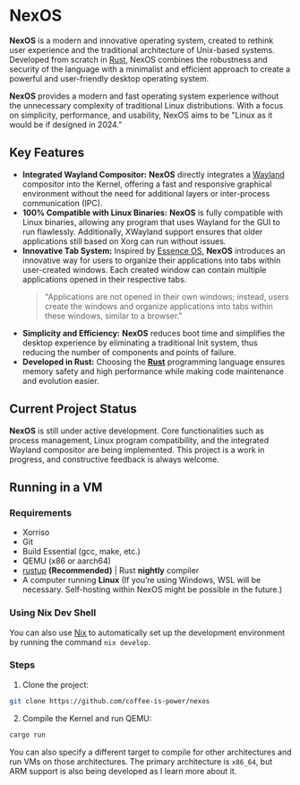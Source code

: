 # NexOS

**NexOS** is a modern and innovative operating system, created to rethink user experience and the traditional architecture of Unix-based systems.  
Developed from scratch in [Rust](https://www.rust-lang.org/), NexOS combines the robustness and security of the language with a minimalist and efficient approach to create a powerful and user-friendly desktop operating system.

**NexOS** provides a modern and fast operating system experience without the unnecessary complexity of traditional Linux distributions. With a focus on simplicity, performance, and usability, NexOS aims to be "Linux as it would be if designed in 2024."

## Key Features

- **Integrated Wayland Compositor:** **NexOS** directly integrates a [Wayland](https://wayland.freedesktop.org/) compositor into the Kernel, offering a fast and responsive graphical environment without the need for additional layers or inter-process communication (IPC).
- **100% Compatible with Linux Binaries:** **NexOS** is fully compatible with Linux binaries, allowing any program that uses Wayland for the GUI to run flawlessly. Additionally, XWayland support ensures that older applications still based on Xorg can run without issues.
- **Innovative Tab System:** Inspired by [Essence OS](https://nakst.gitlab.io/essence), **NexOS** introduces an innovative way for users to organize their applications into tabs within user-created windows. Each created window can contain multiple applications opened in their respective tabs.  
    > "Applications are not opened in their own windows; instead, users create the windows and organize applications into tabs within these windows, similar to a browser."
- **Simplicity and Efficiency:** **NexOS** reduces boot time and simplifies the desktop experience by eliminating a traditional Init system, thus reducing the number of components and points of failure.
- **Developed in Rust:** Choosing the **[Rust](https://www.rust-lang.org/)** programming language ensures memory safety and high performance while making code maintenance and evolution easier.

## Current Project Status

**NexOS** is still under active development. Core functionalities such as process management, Linux program compatibility, and the integrated Wayland compositor are being implemented. This project is a work in progress, and constructive feedback is always welcome.

## Running in a VM

### Requirements

- Xorriso  
- Git  
- Build Essential (gcc, make, etc.)  
- QEMU (x86 or aarch64)  
- [rustup](https://rustup.rs) **(Recommended)** | Rust **nightly** compiler  
- A computer running **Linux** (If you’re using Windows, WSL will be necessary. Self-hosting within NexOS might be possible in the future.)

### Using Nix Dev Shell

You can also use [Nix](https://nixos.org) to automatically set up the development environment by running the command `nix develop`.

### Steps

1. Clone the project:

```bash
git clone https://github.com/coffee-is-power/nexos
```

2. Compile the Kernel and run QEMU:

```bash
cargo run
```

You can also specify a different target to compile for other architectures and run VMs on those architectures. The primary architecture is `x86_64`, but ARM support is also being developed as I learn more about it.
